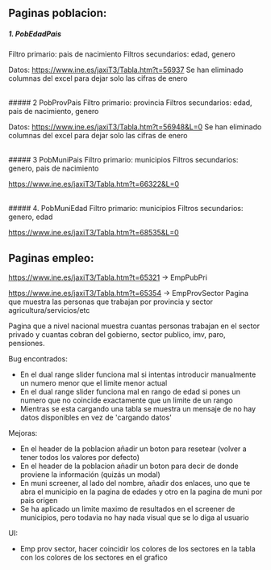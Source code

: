## Paginas poblacion:

##### 1. PobEdadPais
Filtro primario: pais de nacimiento
Filtros secundarios: edad, genero

Datos: https://www.ine.es/jaxiT3/Tabla.htm?t=56937
Se han eliminado columnas del excel para dejar solo las cifras de enero

<br>
##### 2 PobProvPais
Filtro primario: provincia
Filtros secundarios: edad, pais de nacimiento, genero

Datos: https://www.ine.es/jaxiT3/Tabla.htm?t=56948&L=0 
Se han eliminado columnas del excel para dejar solo las cifras de enero

<br>
##### 3 PobMuniPais
Filtro primario: municipios
Filtros secundarios: genero, pais de nacimiento

https://www.ine.es/jaxiT3/Tabla.htm?t=66322&L=0

<br>
##### 4. PobMuniEdad
Filtro primario: municipios
Filtros secundarios: genero, edad

https://www.ine.es/jaxiT3/Tabla.htm?t=68535&L=0  



## Paginas empleo:

https://www.ine.es/jaxiT3/Tabla.htm?t=65321  -> EmpPubPri

https://www.ine.es/jaxiT3/Tabla.htm?t=65354 -> EmpProvSector
Pagina que muestra las personas que trabajan por provincia
y sector agricultura/servicios/etc 

Pagina que a nivel nacional muestra cuantas personas trabajan en el sector privado
y cuantas cobran del gobierno, sector publico, imv, paro, pensiones.



Bug encontrados:

- En el dual range slider funciona mal si intentas introducir manualmente un numero menor que el limite menor actual
- En el dual range slider funciona mal en rango de edad si pones un numero que no coincide exactamente que un limite de un rango
- Mientras se esta cargando una tabla se muestra un mensaje de no hay datos disponibles en vez de 'cargando datos'



Mejoras:

- En el header de la poblacion añadir un boton para resetear (volver a tener todos los valores por defecto) 
- En el header de la poblacion añadir un boton para decir de donde proviene la información (quizás un modal)
- En muni screener, al lado del nombre, añadir dos enlaces, uno que te abra el municipio en la pagina de edades y otro en la pagina de muni por pais origen
- Se ha aplicado un limite maximo de resultados en el screener de municipios, pero todavia no hay nada visual que se lo diga al usuario



UI:

- Emp prov sector, hacer coincidir los colores de los sectores en la tabla con los colores de los sectores en el grafico